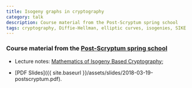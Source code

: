 ```yaml
---
title: Isogeny graphs in cryptography
category: talk
description: Course material from the Post-Scryptum spring school
tags: cryptography, Diffie-Hellman, elliptic curves, isogenies, SIKE
---
```


### Course material from the [Post-Scryptum spring school](https://postscryptum.lip6.fr/)

- Lecture notes: [Mathematics of Isogeny Based Cryptography](https://arxiv.org/abs/1711.04062);

- [PDF Slides]({{ site.baseurl }}/assets/slides/2018-03-19-postscryptum.pdf).
